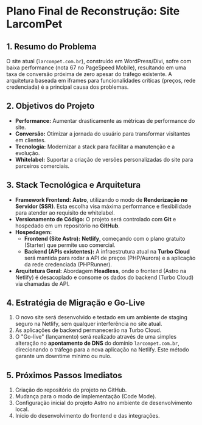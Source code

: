 # Plano Final de Reconstrução: Site LarcomPet

## 1. Resumo do Problema

O site atual (`larcompet.com.br`), construído em WordPress/Divi, sofre com baixa performance (nota 67 no PageSpeed Mobile), resultando em uma taxa de conversão próxima de zero apesar do tráfego existente. A arquitetura baseada em iframes para funcionalidades críticas (preços, rede credenciada) é a principal causa dos problemas.

## 2. Objetivos do Projeto

*   **Performance:** Aumentar drasticamente as métricas de performance do site.
*   **Conversão:** Otimizar a jornada do usuário para transformar visitantes em clientes.
*   **Tecnologia:** Modernizar a stack para facilitar a manutenção e a evolução.
*   **Whitelabel:** Suportar a criação de versões personalizadas do site para parceiros comerciais.

## 3. Stack Tecnológica e Arquitetura

*   **Framework Frontend:** **Astro**, utilizando o modo de **Renderização no Servidor (SSR)**. Esta escolha visa máxima performance e flexibilidade para atender ao requisito de whitelabel.
*   **Versionamento de Código:** O projeto será controlado com **Git** e hospedado em um repositório no **GitHub**.
*   **Hospedagem:**
    *   **Frontend (Site Astro):** **Netlify**, começando com o plano gratuito (Starter) que permite uso comercial.
    *   **Backend (APIs existentes):** A infraestrutura atual na **Turbo Cloud** será mantida para rodar a API de preços (PHP/Aurora) e a aplicação da rede credenciada (PHPRunner).
*   **Arquitetura Geral:** Abordagem **Headless**, onde o frontend (Astro na Netlify) é desacoplado e consome os dados do backend (Turbo Cloud) via chamadas de API.

## 4. Estratégia de Migração e Go-Live

1.  O novo site será desenvolvido e testado em um ambiente de staging seguro na Netlify, sem qualquer interferência no site atual.
2.  As aplicações de backend permanecerão na Turbo Cloud.
3.  O "Go-live" (lançamento) será realizado através de uma simples alteração no **apontamento de DNS** do domínio `larcompet.com.br`, direcionando o tráfego para a nova aplicação na Netlify. Este método garante um downtime mínimo ou nulo.

## 5. Próximos Passos Imediatos

1.  Criação do repositório do projeto no GitHub.
2.  Mudança para o modo de implementação (Code Mode).
3.  Configuração inicial do projeto Astro no ambiente de desenvolvimento local.
4.  Início do desenvolvimento do frontend e das integrações.